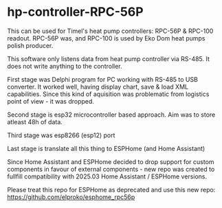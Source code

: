 # hp-controller-RPC-56P

This can be used for Timel's heat pump controllers: RPC-56P & RPC-100 readout. RPC-56P was, and RPC-100 is used by Eko Dom heat pumps polish producer.

This software only listens data from heat pump controller via RS-485. It does not write anything to the controller.

First stage was Delphi program for PC working with RS-485 to USB converter. It worked well, having display chart, save & load XML capabilities.
Since this kind of aquisition was problematic from logistics point of view - it was dropped.

Second stage is esp32 microcontroller based approach. Aim was to store atleast 48h of data.

Third stage was esp8266 (esp12) port

Last stage is translate all this thing to ESPHome (and Home Assistant)

Since Home Assistant and ESPHome decided to drop support for custom components in favour of external components - new repo was created to fullfill compatibility with 2025.03 Home Assistant / ESPHome versions.

Please treat this repo for ESPHome as deprecated and use this new repo: https://github.com/elproko/esphome_rpc56p

